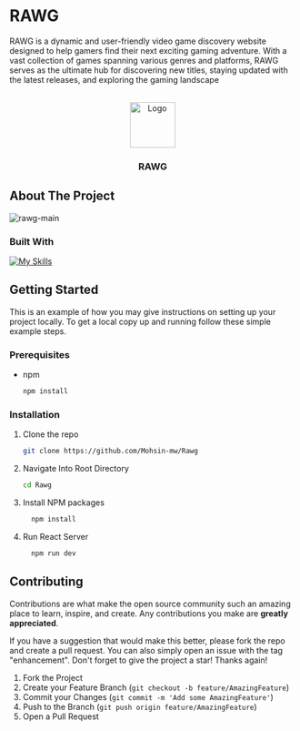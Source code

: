 # RAWG
RAWG is a dynamic and user-friendly video game discovery website designed to help gamers find their next exciting gaming adventure. With a vast collection of games spanning various genres and platforms, RAWG serves as the ultimate hub for discovering new titles, staying updated with the latest releases, and exploring the gaming landscape
<a name="readme-top"></a>


<!-- PROJECT LOGO -->
<br />
<div align="center">
  <a href="https://github.com/Mohsin-mw/Flip-Market-Ecommerce-Web-App/repo_name">
    <img src="https://github.com/Mohsin-mw/Flip-Market-Ecommerce-Web-App/assets/122507740/6782ee83-2e5e-4509-bf5d-8d8f4bbb13fb" alt="Logo" width="80" height="80">
  </a>

<h3 align="center">RAWG</h3>

</div>


<!-- ABOUT THE PROJECT -->
## About The Project
![rawg-main](https://github.com/Mohsin-mw/Flip-Market-Ecommerce-Web-App/assets/122507740/3be45acc-d665-456b-80b3-c308e9eda3e5)



### Built With
[![My Skills](https://skillicons.dev/icons?i=react,materialui)](https://skillicons.dev)




<!-- GETTING STARTED -->
## Getting Started

This is an example of how you may give instructions on setting up your project locally.
To get a local copy up and running follow these simple example steps.

### Prerequisites

* npm
  ```sh
  npm install 
  ```

### Installation

1. Clone the repo
   ```sh
   git clone https://github.com/Mohsin-mw/Rawg
   ```
2. Navigate Into Root Directory
   ```sh
   cd Rawg
   ```
   
3. Install NPM packages
   ```sh
     npm install
   ```
4. Run React Server
   ```js
     npm run dev
   ```


<!-- CONTRIBUTING -->
## Contributing

Contributions are what make the open source community such an amazing place to learn, inspire, and create. Any contributions you make are **greatly appreciated**.

If you have a suggestion that would make this better, please fork the repo and create a pull request. You can also simply open an issue with the tag "enhancement".
Don't forget to give the project a star! Thanks again!

1. Fork the Project
2. Create your Feature Branch (`git checkout -b feature/AmazingFeature`)
3. Commit your Changes (`git commit -m 'Add some AmazingFeature'`)
4. Push to the Branch (`git push origin feature/AmazingFeature`)
5. Open a Pull Request
